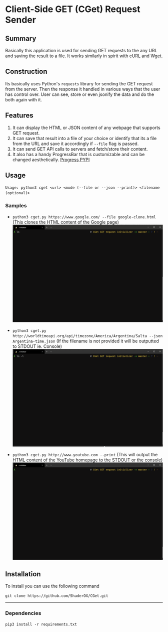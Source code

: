 # Client-Side GET (CGet) Request Sender 
## Summary
Basically this application is used for sending GET requests to the any URL and saving the result to a file. It works similarly in spirit with cURL and Wget.

## Construction
Its basically uses Python's `requests` library for sending the GET request from the server. Then the response it handled in various ways that the user has control over. User can see, store or even jsonify the data and do the both again with it.


## Features
1. It can display the HTML or JSON content of any webpage that supports GET request.
2. It can save that result into a file of your choice or identify that its a file from the URL and save it accordingly if `--file` flag is passed.
3. It can send GET API calls to servers and fetch/store their content.
4. It also has a handy ProgressBar that is customizable and can be changed aesthetically. [Progress PYPI]([https://link](https://pypi.org/project/progress/))


## Usage
`Usage: python3 cget <url> <mode (--file or --json --print)> <filename (optional)>`

### Samples
- `python3 cget.py https://www.google.com/ --file google-clone.html` (This clones the HTML content of the Google page)
![html](images/google.gif)

- `python3 cget.py http://worldtimeapi.org/api/timezone/America/Argentina/Salta --json Argentina-time.json` (If the filename is not provided it will be outputted to STDOUT ie. Console)
![html](images/argentina.gif)

- `python3 cget.py http://www.youtube.com --print` (This will output the HTML content of the YouTube homepage to the STDOUT or the console)
![html](images/youtube.gif)


## Installation
To install you can use the following command 

    git clone https://github.com/ShaderOX/CGet.git
----------
### Dependencies
    pip3 install -r requirements.txt  